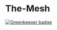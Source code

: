 # The-Mesh

[![Greenkeeper badge](https://badges.greenkeeper.io/Saurabh3333/The-Mesh.svg)](https://greenkeeper.io/)
